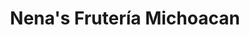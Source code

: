 ---
title: "Nena's Frutería Michoacan"
url: /mexicali/nenas-fruteria-michoacan/
shop: supermercado
---